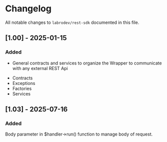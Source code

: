 # Changelog

All notable changes to `labrodev/rest-sdk` 
documented in this file.

## [1.00] - 2025-01-15

### Added

- General contracts and services to organize the Wrapper to communicate with any external REST Api

* Contracts
* Exceptions
* Factories
* Services

## [1.03] - 2025-07-16

### Added

Body parameter in $handler→run() function to manage body of request.
